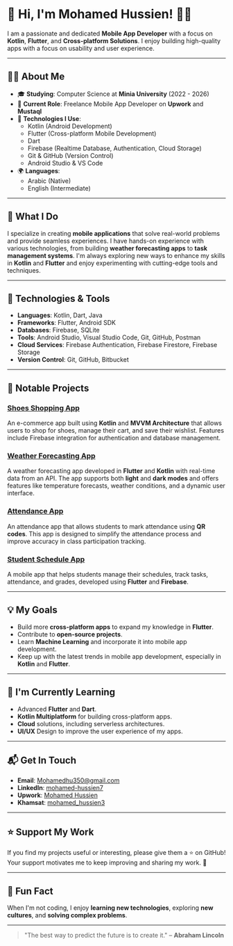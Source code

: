 
# 👋 Hi, I'm Mohamed Hussien! 👨‍💻

I am a passionate and dedicated **Mobile App Developer** with a focus on **Kotlin**, **Flutter**, and **Cross-platform Solutions**. I enjoy building high-quality apps with a focus on usability and user experience.

---

## 🧑‍💻 About Me

- 🎓 **Studying**: Computer Science at **Minia University** (2022 - 2026)
- 💼 **Current Role**: Freelance Mobile App Developer on **Upwork** and **Mustaql**
- 🔧 **Technologies I Use**:  
  - Kotlin (Android Development)
  - Flutter (Cross-platform Mobile Development)
  - Dart
  - Firebase (Realtime Database, Authentication, Cloud Storage)
  - Git & GitHub (Version Control)
  - Android Studio & VS Code
- 🌍 **Languages**:  
  - Arabic (Native)
  - English (Intermediate)

---

## 🚀 What I Do

I specialize in creating **mobile applications** that solve real-world problems and provide seamless experiences. I have hands-on experience with various technologies, from building **weather forecasting apps** to **task management systems**. I'm always exploring new ways to enhance my skills in **Kotlin** and **Flutter** and enjoy experimenting with cutting-edge tools and techniques.

---

## 🔧 Technologies & Tools

- **Languages**: Kotlin, Dart, Java
- **Frameworks**: Flutter, Android SDK
- **Databases**: Firebase, SQLite
- **Tools**: Android Studio, Visual Studio Code, Git, GitHub, Postman
- **Cloud Services**: Firebase Authentication, Firebase Firestore, Firebase Storage
- **Version Control**: Git, GitHub, Bitbucket

---

## 📂 Notable Projects

### **[Shoes Shopping App](https://github.com/mohamed-hussien10/shoes_shopping_app)**

An e-commerce app built using **Kotlin** and **MVVM Architecture** that allows users to shop for shoes, manage their cart, and save their wishlist. Features include Firebase integration for authentication and database management.

### **[Weather Forecasting App](https://github.com/mohamed-hussien10/weather_forecasting_app)**

A weather forecasting app developed in **Flutter** and **Kotlin** with real-time data from an API. The app supports both **light** and **dark modes** and offers features like temperature forecasts, weather conditions, and a dynamic user interface.

### **[Attendance App](https://github.com/mohamed-hussien10/attendance_app)**

An attendance app that allows students to mark attendance using **QR codes**. This app is designed to simplify the attendance process and improve accuracy in class participation tracking.

### **[Student Schedule App](https://github.com/mohamed-hussien10/student_schedule_app)**

A mobile app that helps students manage their schedules, track tasks, attendance, and grades, developed using **Flutter** and **Firebase**.

---

## 💡 My Goals

- Build more **cross-platform apps** to expand my knowledge in **Flutter**.
- Contribute to **open-source projects**.
- Learn **Machine Learning** and incorporate it into mobile app development.
- Keep up with the latest trends in mobile app development, especially in **Kotlin** and **Flutter**.

---

## 🌱 I'm Currently Learning

- Advanced **Flutter** and **Dart**.
- **Kotlin Multiplatform** for building cross-platform apps.
- **Cloud** solutions, including serverless architectures.
- **UI/UX** Design to improve the user experience of my apps.

---

## 📬 Get In Touch

- **Email**: [Mohamedhu350@gmail.com](mailto:Mohamedhu350@gmail.com)
- **LinkedIn**: [mohamed-hussien7](https://www.linkedin.com/in/mohamed-hussien7/)
- **Upwork**: [Mohamed Hussien](https://www.upwork.com/freelancers/~014c4baa6b7603cf8a?mp_source=share)
- **Khamsat**: [mohamed_hussien3](https://khamsat.com/user/mohamed_hussien3)

---

## ⭐ Support My Work

If you find my projects useful or interesting, please give them a ⭐ on GitHub! Your support motivates me to keep improving and sharing my work. 🚀

---

## 🎉 Fun Fact

When I'm not coding, I enjoy **learning new technologies**, exploring **new cultures**, and **solving complex problems**.

---

> "The best way to predict the future is to create it." – **Abraham Lincoln**
